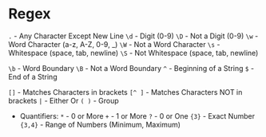 # Regex

`.`       - Any Character Except New Line
`\d`      - Digit (0-9)
`\D`      - Not a Digit (0-9)
`\w`      - Word Character (a-z, A-Z, 0-9, _)
`\W`      - Not a Word Character
`\s`      - Whitespace (space, tab, newline)
`\S`      - Not Whitespace (space, tab, newline)

`\b`      - Word Boundary
`\B`      - Not a Word Boundary
`^`       - Beginning of a String
`$`       - End of a String

`[]`      - Matches Characters in brackets
`[^ ]`    - Matches Characters NOT in brackets
`|`       - Either Or
`( )`     - Group

- Quantifiers:
`*`       - 0 or More
`+`       - 1 or More
`?`       - 0 or One
`{3}`     - Exact Number
`{3,4}`   - Range of Numbers (Minimum, Maximum)